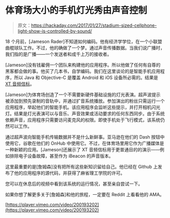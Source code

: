 # 体育场大小的手机灯光秀由声音控制

> 原文：<https://hackaday.com/2017/01/27/stadium-sized-cellphone-light-show-is-controlled-by-sound/>

18 个月前，[Jameson Rader]不知道如何编码。他有经济学学位，在一个小联盟曲棍球队工作。不过，他的确做了一个梦。通过声音传播数据。当我们说广播时，我们指的是广播——一个发送者和成千上万的接收者。

[Jameson]没有钱雇佣一个团队来构建他的应用程序。所以他做了任何有自尊的黑客都会做的事。他买了几本书，自学编码。我们在这里谈论的是智能手机应用程序，所以 Java 和 Objective-C 是覆盖 Android 和 iOS 设备所必需的。结果是 [XT 音频信标](https://github.com/jamrader/XTAudioBeacons)。

[Jameson]为体育场创造了一个不需要新硬件基础设施的灯光表演。超声波提示被添加到预先录制的音轨中，并通过扩音系统播放。参加演出的粉丝只需运行一个应用程序，举起他们的智能手机。该应用程序会监听这些提示，并打开相机闪光灯。结果是灯光表演可以与音乐、声音效果或活动要求的任何东西同步。由于系统依赖声音，应用程序只需要访问麦克风的权限。即使手机处于飞行模式，该系统仍然可以工作。

通过超声波向智能手机传输数据并不是什么新鲜事。亚马逊在他们的 Dash 按钮中使用它，谷歌在他们的 OnHub 中使用它。不过，在体育场里用它作为广播媒体是一种新颖的应用。[Jameson]还展示了 XT 音频信标用于更普通目的的演示——例如排除电子设备故障，甚至作为 iBeacon 的声音版本。

这里最重要的是[詹姆森]没有把所有这些新知识留给自己。他已经在 Github 上发布了他的应用程序的源代码，并获得了麻省理工学院的许可。

您可以在休息后的视频中看到该系统的运行情况，甚至亲自尝试一下。

如果你想了解更多关于[詹姆森]和他的旅程，一定要在 Reddit 上看看他的 AMA。

[https://player.vimeo.com/video/200193202](https://player.vimeo.com/video/200193202)